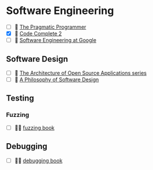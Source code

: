 # Software Engineering

- [ ] 📘 [The Pragmatic Programmer](https://pragprog.com/titles/tpp20/the-pragmatic-programmer-20th-anniversary-edition/)
- [x] 📘 [Code Complete 2](https://www.amazon.com/Code-Complete-Practical-Handbook-Construction/dp/0735619670)
- [ ] 📘 [Software Engineering at Google](https://www.oreilly.com/library/view/software-engineering-at/9781492082781/)

## Software Design

- [ ] 📘 [The Architecture of Open Source Applications series](http://aosabook.org/en/index.html)
- [ ] 📘 [A Philosophy of Software Design](https://web.stanford.edu/~ouster/cgi-bin/book.php)

## Testing

### Fuzzing

- [ ] 📘🔗 [fuzzing book](fuzzingbook.org/)

## Debugging

- [ ] 📘🔗 [debugging book](https://www.debuggingbook.org/)

